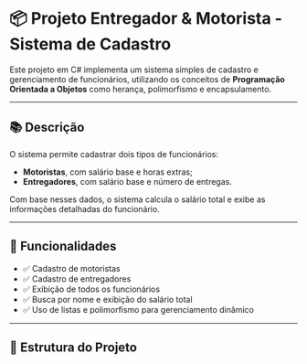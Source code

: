 # 📦 Projeto Entregador & Motorista - Sistema de Cadastro

Este projeto em C# implementa um sistema simples de cadastro e gerenciamento de funcionários, utilizando os conceitos de **Programação Orientada a Objetos** como herança, polimorfismo e encapsulamento.

---

## 📚 Descrição

O sistema permite cadastrar dois tipos de funcionários:

- **Motoristas**, com salário base e horas extras;
- **Entregadores**, com salário base e número de entregas.

Com base nesses dados, o sistema calcula o salário total e exibe as informações detalhadas do funcionário.

---

## 🎯 Funcionalidades

- ✅ Cadastro de motoristas
- ✅ Cadastro de entregadores
- ✅ Exibição de todos os funcionários
- ✅ Busca por nome e exibição do salário total
- ✅ Uso de listas e polimorfismo para gerenciamento dinâmico

---

## 🧱 Estrutura do Projeto

